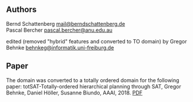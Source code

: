 ## Authors
Bernd Schattenberg <mail@berndschattenberg.de>  
Pascal Bercher <pascal.bercher@anu.edu.au>

edited (removed "hybrid" features and converted to TO domain) by Gregor Behnke <behnkeg@informatik.uni-freiburg.de>

## Paper

The domain was converted to a totally ordered domain for the following paper:
totSAT-Totally-ordered hierarchical planning through SAT, Gregor Behnke, Daniel Höller, Susanne Biundo, AAAI, 2018. [PDF](https://ojs.aaai.org/index.php/AAAI/article/view/12083)
